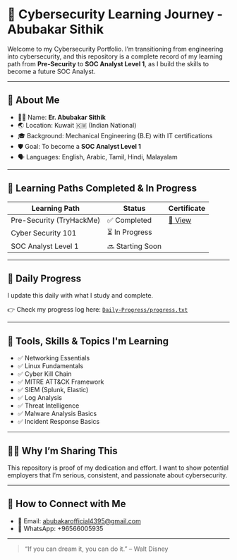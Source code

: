 
# 🚀 Cybersecurity Learning Journey - Abubakar Sithik

Welcome to my Cybersecurity Portfolio. I’m transitioning from engineering into cybersecurity, and this repository is a complete record of my learning path from **Pre-Security** to **SOC Analyst Level 1**, as I build the skills to become a future SOC Analyst.

---

## 📌 About Me

- 🧑‍💻 Name: **Er. Abubakar Sithik**
- 🌏 Location: Kuwait 🇰🇼 (Indian National)
- 🎓 Background: Mechanical Engineering (B.E) with IT certifications
- 🛡️ Goal: To become a **SOC Analyst Level 1**
- 🗣️ Languages: English, Arabic, Tamil, Hindi, Malayalam

---

## 🧠 Learning Paths Completed & In Progress

| Learning Path            | Status        | Certificate |
|--------------------------|---------------|-------------|
| Pre-Security (TryHackMe) | ✅ Completed   | [📄 View](./Certificates/pre-security-certificate.pdf) |
| Cyber Security 101       | ⏳ In Progress |             |
| SOC Analyst Level 1      | 🔜 Starting Soon |             |

---

## 📅 Daily Progress

I update this daily with what I study and complete.

👉 Check my progress log here: [`Daily-Progress/progress.txt`](./Daily-Progress/progress.txt)

---

## 🧰 Tools, Skills & Topics I'm Learning

- ✅ Networking Essentials
- ✅ Linux Fundamentals
- ✅ Cyber Kill Chain
- ✅ MITRE ATT&CK Framework
- ✅ SIEM (Splunk, Elastic)
- ✅ Log Analysis
- ✅ Threat Intelligence
- ✅ Malware Analysis Basics
- ✅ Incident Response Basics

---

## 🧑‍💼 Why I’m Sharing This

This repository is proof of my dedication and effort. I want to show potential employers that I’m serious, consistent, and passionate about cybersecurity.

---

## 📣 How to Connect with Me

- 📧 Email: abubakarofficial4395@gmail.com
- 📱 WhatsApp: +96566005935

---

> “If you can dream it, you can do it.” – Walt Disney
